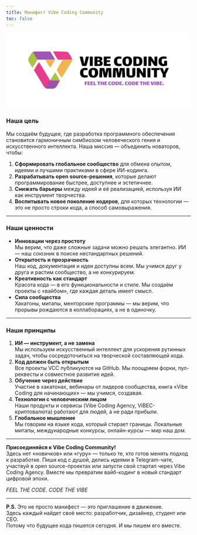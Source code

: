 ```yaml
---
title: Манифест Vibe Coding Community
toc: false
---
```


![Vibe Coding Community](images/head.png)

### **Наша цель**  
Мы создаём будущее, где разработка программного обеспечения становится гармоничным симбиозом человеческого гения и искусственного интеллекта. Наша миссия — объединить новаторов, чтобы:  
1. **Сформировать глобальное сообщество** для обмена опытом, идеями и лучшими практиками в сфере ИИ-кодинга.  
2. **Разрабатывать open source-решения**, которые делают программирование быстрее, доступнее и эстетичнее.  
3. **Снижать барьеры** между идеей и её реализацией, используя ИИ как инструмент творчества.  
4. **Воспитывать новое поколение кодеров**, для которых технологии — это не просто строки кода, а способ самовыражения.  

---

### **Наши ценности**  
- **Инновации через простоту**  
  Мы верим, что даже сложные задачи можно решать элегантно. ИИ — наш союзник в поиске нестандартных решений.  
- **Открытость и прозрачность**  
  Наш код, документация и идеи доступны всем. Мы учимся друг у друга и растим сообщество, а не конкурируем.  
- **Креативность как стандарт**  
  Красота кода — в его функциональности и стиле. Мы создаём проекты с «вайбом», где каждая деталь имеет смысл.  
- **Сила сообщества**  
  Хакатоны, митапы, менторские программы — мы верим, что прорывы рождаются в коллаборациях, а не в одиночку.  

---

### **Наши принципы**  
1. **ИИ — инструмент, а не замена**  
   Мы используем искусственный интеллект для ускорения рутинных задач, чтобы сосредоточиться на творческой составляющей кода.  
2. **Код должен быть открытым**  
   Все проекты VCC публикуются на GitHub. Мы поощряем форки, пул-реквесты и совместное развитие идей.  
3. **Обучение через действие**  
   Участие в хакатонах, вебинары от лидеров сообщества, книга «Vibe Coding для начинающих» — мы учимся, создавая.  
4. **Технологии с человеческим лицом**  
   Наши продукты и сервисы (Vibe Coding Agency, VIBEC-криптовалюта) работают для людей, а не ради прибыли.  
5. **Глобальное мышление**  
   Мы говорим на языке кода, который стирает границы. Локальные митапы, международные конкурсы, онлайн-курсы — мир наш дом.  

---

**Присоединяйся к Vibe Coding Community!**  
Здесь нет «новичков» или «гуру» — только те, кто готов менять подход к разработке. Пиши код с душой, делись идеями в Telegram-чате, участвуй в open source-проектах или запусти свой стартап через Vibe Coding Agency. Вместе мы превратим вайб-кодинг в новый стандарт цифровой эпохи.  

*FEEL THE CODE. CODE THE VIBE*  

---

**P.S.** Это не просто манифест — это приглашение в движение.  
Здесь каждый найдет своё место: разработчик, дизайнер, студент или CEO.  
Потому что будущее кода пишется сегодня. И мы пишем его вместе.

